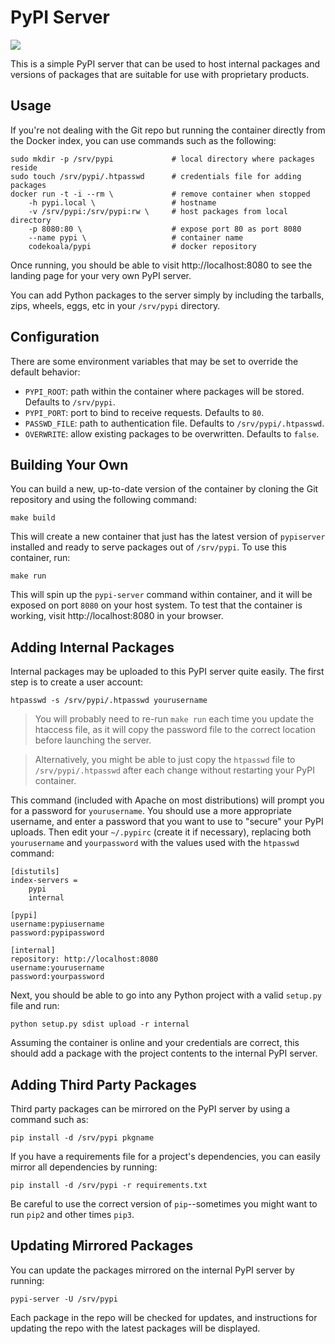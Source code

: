 PyPI Server
===========

[![](https://images.microbadger.com/badges/image/codekoala/pypi.svg)](https://microbadger.com/images/codekoala/pypi "Get your own image badge on microbadger.com")

This is a simple PyPI server that can be used to host internal packages and
versions of packages that are suitable for use with proprietary products.

Usage
-----

If you're not dealing with the Git repo but running the container directly from
the Docker index, you can use commands such as the following:

    sudo mkdir -p /srv/pypi             # local directory where packages reside
    sudo touch /srv/pypi/.htpasswd      # credentials file for adding packages
    docker run -t -i --rm \             # remove container when stopped
        -h pypi.local \                 # hostname
        -v /srv/pypi:/srv/pypi:rw \     # host packages from local directory
        -p 8080:80 \                    # expose port 80 as port 8080
        --name pypi \                   # container name
        codekoala/pypi                  # docker repository

Once running, you should be able to visit http://localhost:8080 to see the
landing page for your very own PyPI server.

You can add Python packages to the server simply by including the tarballs,
zips, wheels, eggs, etc in your `/srv/pypi` directory.

Configuration
-------------

There are some environment variables that may be set to override the default
behavior:

* ``PYPI_ROOT``: path within the container where packages will be stored.
  Defaults to ``/srv/pypi``.
* ``PYPI_PORT``: port to bind to receive requests. Defaults to ``80``.
* ``PASSWD_FILE``: path to authentication file. Defaults to
  ``/srv/pypi/.htpasswd``.
* ``OVERWRITE``: allow existing packages to be overwritten. Defaults to
  ``false``.

Building Your Own
-----------------

You can build a new, up-to-date version of the container by cloning the Git
repository and using the following command:

    make build

This will create a new container that just has the latest version of
`pypiserver` installed and ready to serve packages out of `/srv/pypi`. To use
this container, run:

    make run

This will spin up the `pypi-server` command within container, and it will be
exposed on port `8080` on your host system. To test that the container is
working, visit http://localhost:8080 in your browser.

Adding Internal Packages
------------------------

Internal packages may be uploaded to this PyPI server quite easily. The first
step is to create a user account:

    htpasswd -s /srv/pypi/.htpasswd yourusername

> You will probably need to re-run `make run` each time you update the
htaccess file, as it will copy the password file to the correct location
before launching the server.

> Alternatively, you might be able to just copy the `htpasswd` file to
`/srv/pypi/.htpasswd` after each change without restarting your PyPI
container.

This command (included with Apache on most distributions) will prompt you for a
password for `yourusername`. You should use a more appropriate username, and
enter a password that you want to use to "secure" your PyPI uploads. Then edit
your `~/.pypirc` (create it if necessary), replacing both `yourusername` and
`yourpassword` with the values used with the `htpasswd` command:

    [distutils]
    index-servers =
        pypi
        internal

    [pypi]
    username:pypiusername
    password:pypipassword

    [internal]
    repository: http://localhost:8080
    username:yourusername
    password:yourpassword

Next, you should be able to go into any Python project with a valid
`setup.py` file and run:

    python setup.py sdist upload -r internal

Assuming the container is online and your credentials are correct, this should
add a package with the project contents to the internal PyPI server.

Adding Third Party Packages
---------------------------

Third party packages can be mirrored on the PyPI server by using a command such
as:

    pip install -d /srv/pypi pkgname

If you have a requirements file for a project's dependencies, you can easily
mirror all dependencies by running:

    pip install -d /srv/pypi -r requirements.txt

Be careful to use the correct version of `pip`--sometimes you might want to run
`pip2` and other times `pip3`.

Updating Mirrored Packages
--------------------------

You can update the packages mirrored on the internal PyPI server by running:

    pypi-server -U /srv/pypi

Each package in the repo will be checked for updates, and instructions for
updating the repo with the latest packages will be displayed.

